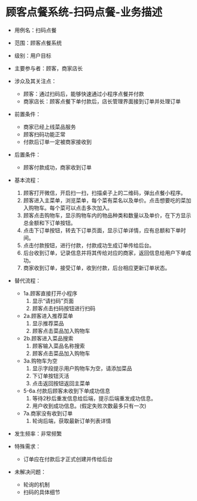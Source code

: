 # 顾客点餐系统-扫码点餐-业务描述

- 用例名：扫码点餐
- 范围：顾客点餐系统
- 级别：用户目标
- 主要参与者：顾客，商家店长
- 涉众及其关注点：
    - 顾客：通过扫码后，能够快速通过小程序点餐并付款
    - 商家店长：顾客点餐下单付款后，店长管理界面接到订单并处理订单
- 前置条件：
    - 商家已经上线菜品服务
    - 顾客扫码功能正常
    - 付款后订单一定被商家接收到
- 后置条件：
    - 顾客付款成功，商家收到订单
- 基本流程：

    1. 顾客打开微信，开启扫一扫，扫描桌子上的二维码，弹出点餐小程序。
    2. 顾客进入主菜单，浏览菜单，每个菜有菜名以及单价。点击想要吃的菜加入购物车。每个菜可以点击多次加入。
    3. 顾客点击购物车，显示购物车内的物品种类和数量以及单价，在下方显示总金额和下订单按钮。
    4. 点击下订单按钮，转去下订单页面，显示订单详情，应有总额和下单时间。
    5. 点击付款按钮，进行付款，付款成功生成订单传给后台。
    6. 后台收到订单，记录信息并将其传给对应的商家，返回信息给用户下单成功。
    7. 商家收到订单，接受订单，收到付款，后台相应更新订单状态。

- 替代流程：
    - 1a.顾客直接打开小程序
        1. 显示“请扫码”页面
        2. 顾客点击扫码按钮进行扫码
    - 2a.顾客进入推荐菜单
        1. 显示推荐菜品
        2. 顾客点击菜品加入购物车
    - 2b.顾客进入菜品搜索
        1. 顾客输入菜品名称搜索
        2. 顾客点击菜品加入购物车
    - 3a.购物车为空
        1. 显示字段提示用户购物车为空，请添加菜品
        2. 下订单按钮灭活
        3. 点击返回按钮返回主菜单
    - 5-6a.付款后顾客未收到下单成功信息
        1. 等待2秒后重发信息给后端，提示后端重发成功信息。
        2. 用户收到成功信息。(假定失败次数最多只有一次)
    - 7a.商家没有收到订单
        1. 轮询后端，获取最新订单列表详情
- 发生频率：非常频繁
- 特殊需求：
    - 订单应在付款后才正式创建并传给后台
- 未解决问题：
    - 轮询的机制
    - 扫码的具体细节